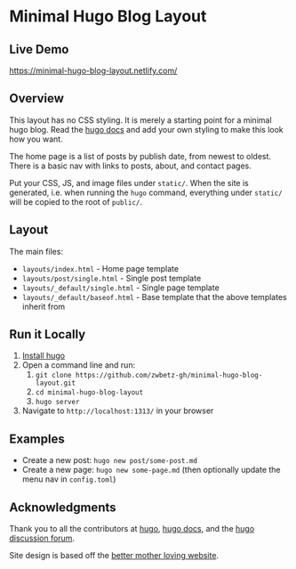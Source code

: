 # Minimal Hugo Blog Layout

## Live Demo

<https://minimal-hugo-blog-layout.netlify.com/>

## Overview

This layout has no CSS styling. It is merely a starting point for a minimal hugo blog. Read the [hugo docs](https://gohugo.io/documentation/) and add your own styling to make this look how you want. 

The home page is a list of posts by publish date, from newest to oldest. There is a basic nav with links to posts, about, and contact pages. 

Put your CSS, JS, and image files under `static/`. When the site is generated, i.e. when running the `hugo` command, everything under `static/` will be copied to the root of `public/`. 

## Layout

The main files:

* `layouts/index.html` - Home page template
* `layouts/post/single.html` - Single post template
* `layouts/_default/single.html` - Single page template
* `layouts/_default/baseof.html` - Base template that the above templates inherit from

## Run it Locally

1. [Install hugo](https://gohugo.io/getting-started/installing/)
1. Open a command line and run:
    1. `git clone https://github.com/zwbetz-gh/minimal-hugo-blog-layout.git`
    1. `cd minimal-hugo-blog-layout`
    1. `hugo server`
1. Navigate to `http://localhost:1313/` in your browser

## Examples

* Create a new post: `hugo new post/some-post.md`
* Create a new page: `hugo new some-page.md` (then optionally update the menu nav in `config.toml`)

## Acknowledgments

Thank you to all the contributors at [hugo](https://github.com/gohugoio/hugo/graphs/contributors), [hugo docs](https://github.com/gohugoio/hugoDocs/graphs/contributors), and the [hugo discussion forum](https://discourse.gohugo.io/).

Site design is based off the [better mother loving website](http://bettermotherfuckingwebsite.com/). 
